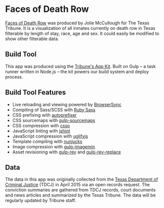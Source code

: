 # Faces of Death Row

[Faces of Death Row](http://apps.texastribune.org/death-row) was produced by Jolie McCullough for The Texas Tribune. It is a visualization of all inmates currently on death row in Texas filterable by length of stay, race, age and sex. It could easily be modified to show other filterable data.

## Build Tool
This app was produced using the [Tribune's App Kit](https://github.com/texastribune/newsapps-app-kit). Built on Gulp – a task runner written in Node.js – the kit powers our build system and deploy process.

## Build Tool Features
- Live reloading and viewing powered by [BrowserSync](http://www.browsersync.io/)
- Compiling of Sass/SCSS with [Ruby Sass](http://sass-lang.com/)
- CSS prefixing with [autoprefixer](https://github.com/postcss/autoprefixer)
- CSS sourcemaps with [gulp-sourcemaps](https://www.npmjs.com/package/gulp-sourcemaps)
- CSS compression with [csso](https://github.com/css/csso)
- JavaScript linting with [jshint](http://jshint.com/)
- JavaScript compression with [uglifyjs](https://github.com/mishoo/UglifyJS2)
- Template compiling with [nunjucks](http://mozilla.github.io/nunjucks/)
- Image compression with [gulp-imagemin](https://github.com/sindresorhus/gulp-imagemin)
- Asset revisioning with [gulp-rev](https://github.com/sindresorhus/gulp-rev) and [gulp-rev-replace](https://github.com/jamesknelson/gulp-rev-replace)

## Data
The data in this app was originally collected from the [Texas Department of Criminal Justice](http://www.tdcj.state.tx.us/) (TDCJ) in April 2015 via an open records request. The conviction summaries are gathered from TDCJ records, court documents and news articles and summarized by the Texas Tribune. The data will be regularly updated by Tribune staff.
